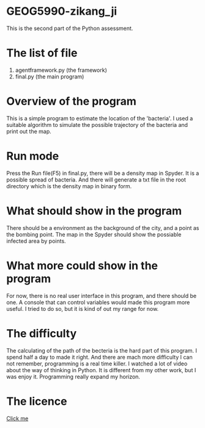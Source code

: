 # GEOG5990-zikang_ji
This is the second part of the Python assessment.

# The list of file

1. agentframework.py        (the framework)
2. final.py                 (the main program) 

# Overview of the program

This is a simple program to estimate the location of the 'bacteria'. I used a suitable algorithm to simulate the possible trajectory of the bacteria and print out the map.

# Run mode

Press the Run file(F5) in final.py, there will be a density map in Spyder. It is a possible spread of bacteria. And there will generate a txt file in the root directory which is the density map in binary form.

# What should show in the program

There should be a environment as the background of the city, and a point as the bombing point. The map in the Spyder should show the possiable infected area by points.

# What more could show in the program

For now, there is no real user interface in this program, and there should be one. A console that can control variables would made this program more useful. I tried to do so, but it is kind of out my range for now.

# The difficulty

The calculating of the path of the becteria is the hard part of this program. I spend half a day to made it right. And there are mach more difficulty I can not remember, programming is a real time killer. I watched a lot of video about the way of thinking in Python. It is different from my other work, but I was enjoy it. Programming really expand my horizon.


# The licence

[Click me](https://github.com/jzkkaka/GEOG5990M_work_2/blob/master/LICENSE)

